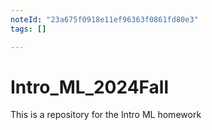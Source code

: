 ```yaml
---
noteId: "23a675f0918e11ef96363f0861fd80e3"
tags: []

---
```


# Intro_ML_2024Fall
This is a repository for the Intro ML homework
